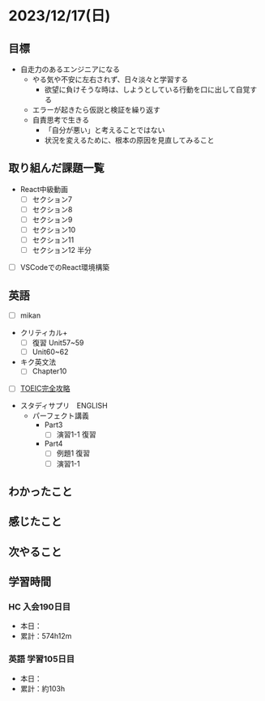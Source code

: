 # 2023/12/17(日)

## 目標

- 自走力のあるエンジニアになる
  - やる気や不安に左右されず、日々淡々と学習する
    - 欲望に負けそうな時は、しようとしている行動を口に出して自覚する
  - エラーが起きたら仮説と検証を繰り返す
  - 自責思考で生きる
    - 「自分が悪い」と考えることではない
    - 状況を変えるために、根本の原因を見直してみること

## 取り組んだ課題一覧

- React中級動画
  - [ ] セクション7
  - [ ] セクション8
  - [ ] セクション9
  - [ ] セクション10
  - [ ] セクション11
  - [ ] セクション12 半分

- [ ] VSCodeでのReact環境構築

## 英語

- [ ] mikan
- クリティカル+
  - [ ] 復習 Unit57~59
  - [ ] Unit60~62

- キク英文法
  - [ ] Chapter10

- [ ] [TOEIC完全攻略](https://youtu.be/AsfyT92A13A?si=emmBgLUMcOgVFmvE)

- スタディサプリ　ENGLISH
  - パーフェクト講義
    - Part3
      - [ ] 演習1-1 復習
    - Part4
      - [ ] 例題1 復習
      - [ ] 演習1-1

## わかったこと

## 感じたこと

## 次やること

## 学習時間

### HC 入会190日目

- 本日：
- 累計：574h12m

### 英語 学習105日目

- 本日：
- 累計：約103h
